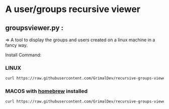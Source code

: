 # A user/groups recursive viewer

## groupsviewer.py :

  => A tool to display the groups and users created on a linux machine in a fancy way.
  
   Install Command:
   
   ### LINUX
   ```sh
   curl https://raw.githubusercontent.com/GrimalDev/recursive-groups-viewer/main/groupsviewer.py -o groupsviewer.py ; sudo cp groupsviewer.py /usr/local/bin/groupsv ; sudo rm groupsviewer.py ; sudo chmod +x /usr/local/bin/groupsv
   ```
   ### MACOS with [homebrew](https://github.com/Homebrew/brew) installed
   ```sh
   curl https://raw.githubusercontent.com/GrimalDev/recursive-groups-viewer/main/groupsviewer.py -o groupsviewer.py ; sudo cp groupsviewer.py /opt/homebrew/bin/groupsv ; sudo rm groupsviewer.py ; sudo chmod +x /opt/homebrew/bin/groupsv
   ```

